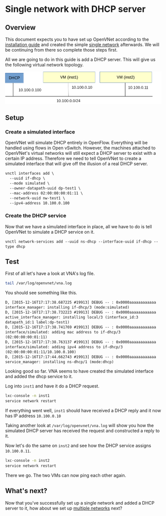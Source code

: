 # Single network with DHCP server

## Overview

This document expects you to have set up OpenVNet according to the [installation guide](installation) and created the simple [single network](single-network) afterwards. We will be continuing from there so complete those steps first.

All we are going to do in this guide is add a DHCP server. This will give us the following virtual network topology.

![Single network with dhcp server](img/single-network-dhcp.png)

## Setup

### Create a simulated interface

OpenVNet will simulate DHCP entirely in OpenFlow. Everything will be handled using flows in Open vSwitch. However, the machines attached to OpenVNet's virtual networks will still expect a DHCP server to exist with a certain IP address. Therefore we need to tell OpenVNet to create a simulated interface that will give off the illusion of a real DHCP server.

```
vnctl interfaces add \
  --uuid if-dhcp \
  --mode simulated \
  --owner-datapath-uuid dp-test1 \
  --mac-address 02:00:00:00:01:11 \
  --network-uuid nw-test1 \
  --ipv4-address 10.100.0.100
```

### Create the DHCP service

Now that we have a simulated interface in place, all we have to do is tell OpenVNet to simulate a DHCP service on it.

```
vnctl network-services add --uuid ns-dhcp --interface-uuid if-dhcp --type dhcp
```

## Test

First of all let's have a look at VNA's log file.

```bash
tail /var/log/openvnet/vna.log
```

You should see something like this.

```
D, [2015-12-16T17:17:38.687225 #19913] DEBUG -- : 0x0000aaaaaaaaaaaa interface_manager: installing if-dhcp/3 (mode:simulated)
D, [2015-12-16T17:17:38.732223 #19913] DEBUG -- : 0x0000aaaaaaaaaaaa active_interface_manager: installing local/3 (interface_id:3 datapath_id:1 label:dp-test1)
D, [2015-12-16T17:17:38.741769 #19913] DEBUG -- : 0x0000aaaaaaaaaaaa interface/simulated: adding mac address to if-dhcp/3 (02:00:00:00:01:11)
D, [2015-12-16T17:17:38.763137 #19913] DEBUG -- : 0x0000aaaaaaaaaaaa interface/simulated: adding ipv4 address to if-dhcp/3 (02:00:00:00:01:11/10.100.0.100)
D, [2015-12-16T17:17:44.662743 #19913] DEBUG -- : 0x0000aaaaaaaaaaaa service_manager: installing ns-dhcp/1 (mode:dhcp)
```

Looking good so far. VNA seems to have created the simulated interface and added the dhcp service to it.

Log into `inst1` and have it do a DHCP request.

```bash
lxc-console -n inst1
service network restart
```

If everything went well, `inst1` should have received a DHCP reply and it now has IP address `10.100.0.10`

Taking another look at `/var/log/openvnet/vna.log` will show you how the simulated DHCP server has received the request and constructed a reply to it.

Now let's do the same on `inst2` and see how the DHCP service assigns `10.100.0.11`.

```bash
lxc-console -n inst2
service network restart
```

There we go. The two VMs can now ping each other again.

## What's next?

Now that you've successfully set up a single network and added a DHCP server to it, how about we set up [multiple networks](two-networks) next?
